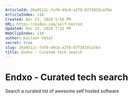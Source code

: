 ```yaml
---
ArticleId: 26a9512c-faf0-49c8-a2f8-07f3818ca76a
ArticleIndex: 118
Created: Dec 23, 2020 5:58 PM
URL: https://endxo.com/self-hosted
Updated: Dec 23, 2020 7:32 PM
WebClipIndex: 118
author: Kailash Vetal
secret: true
slug: 26a9512c-faf0-49c8-a2f8-07f3818ca76a
title: Endxo - Curated tech search
---
```

#  Endxo - Curated tech search
Search a curated list of awesome self hosted software
